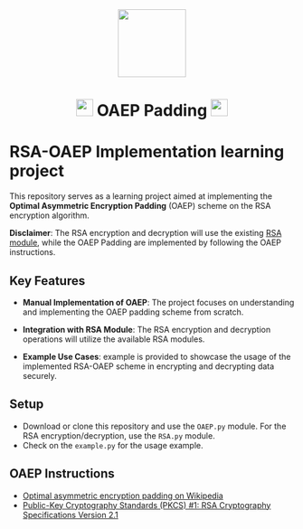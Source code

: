 <div align="center">
  <img width="120px" src="https://media.giphy.com/media/13NQGbIUqmcUXm/giphy.gif" />
  <h1>
    <img src="https://emojis.slackmojis.com/emojis/images/1531849430/4246/blob-sunglasses.gif?1531849430" width="30"/>
    OAEP Padding
    <img src="https://emojis.slackmojis.com/emojis/images/1531849430/4246/blob-sunglasses.gif?1531849430" width="30"/>
  </h1>
</div>

# RSA-OAEP Implementation learning project

This repository serves as a learning project aimed at implementing the **Optimal Asymmetric Encryption Padding** (OAEP) scheme on the RSA encryption algorithm.

**Disclaimer**: The RSA encryption and decryption will use the existing [RSA module](https://stuvel.eu/python-rsa-doc/index.html), while the OAEP Padding are implemented by following the OAEP instructions.

## Key Features

- **Manual Implementation of OAEP**: The project focuses on understanding and implementing the OAEP padding scheme from scratch.

- **Integration with RSA Module**: The RSA encryption and decryption operations will utilize the available RSA modules.

- **Example Use Cases**: example is provided to showcase the usage of the implemented RSA-OAEP scheme in encrypting and decrypting data securely.

## Setup

- Download or clone this repository and use the `OAEP.py` module. For the RSA encryption/decryption, use the `RSA.py` module.
- Check on the `example.py` for the usage example.

## OAEP Instructions

- [Optimal asymmetric encryption padding on Wikipedia](https://en.wikipedia.org/wiki/Optimal_asymmetric_encryption_padding)
- [Public-Key Cryptography Standards (PKCS) #1: RSA Cryptography Specifications Version 2.1](https://www.rfc-editor.org/rfc/rfc3447#section-7.1.1)

